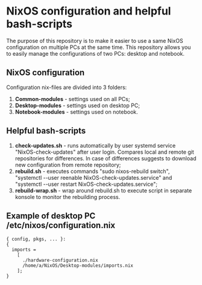 # NixOS configuration and helpful bash-scripts

The purpose of this repository is to make it easier to use a same NixOS configuration on multiple PCs at the same time. This repository allows you to easily manage the configurations of two PCs: desktop and notebook.

## NixOS configuration

Configuration nix-files are divided into 3 folders:

1. **Common-modules** - settings used on all PCs;
2. **Desktop-modules** - settings used on desktop PC;
3. **Notebook-modules** - settings used on notebook.

## Helpful bash-scripts

1. **check-updates.sh** - runs automatically by user systemd service "NixOS-check-updates" after user login. Compares local and remote git repositories for differences. In case of differences suggests to download new configuration from remote repository;
2. **rebuild.sh** - executes commands "sudo nixos-rebuild switch", "systemctl --user reenable NixOS-check-updates.service" and "systemctl --user restart NixOS-check-updates.service";
3. **rebuild-wrap.sh** - wrap around rebuild.sh to execute script in separate konsole to monitor the rebuilding process.

## Example of desktop PC /etc/nixos/configuration.nix

```
{ config, pkgs, ... }:
{
  imports =
    [
      ./hardware-configuration.nix
      /home/a/NixOS/Desktop-modules/imports.nix
    ];
}
```

